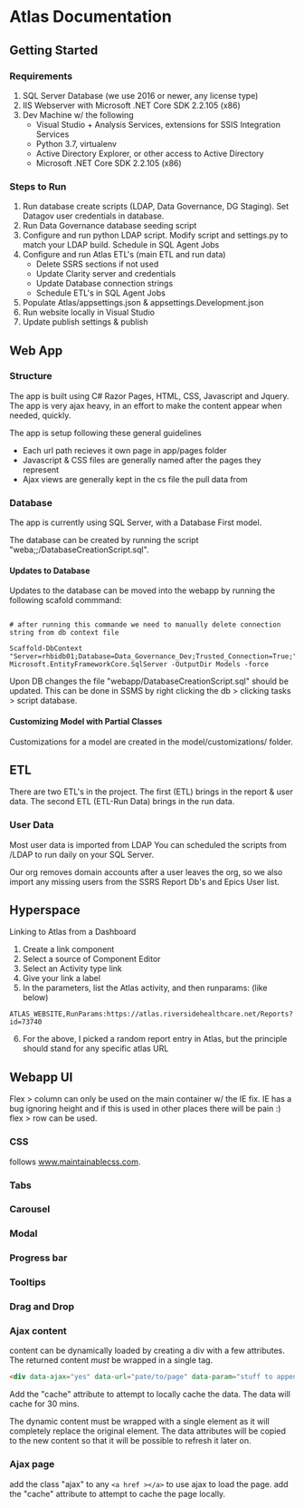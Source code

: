 <!---
	Atlas of Information Management business intelligence library and documentation database.
  Copyright (C) 2020  Riverside Healthcare, Kankakee, IL

  This program is free software: you can redistribute it and/or modify
  it under the terms of the GNU General Public License as published by
  the Free Software Foundation, either version 3 of the License, or
  (at your option) any later version.

  This program is distributed in the hope that it will be useful,
  but WITHOUT ANY WARRANTY; without even the implied warranty of
  MERCHANTABILITY or FITNESS FOR A PARTICULAR PURPOSE.  See the
  GNU General Public License for more details.

  You should have received a copy of the GNU General Public License
  along with this program.  If not, see <https://www.gnu.org/licenses/>.
-->

# Atlas Documentation
## Getting Started

### Requirements
1. SQL Server Database (we use 2016 or newer, any license type)
2. IIS Webserver with Microsoft .NET Core SDK 2.2.105 (x86)
3. Dev Machine w/ the following
    * Visual Studio + Analysis Services, extensions for SSIS Integration Services
    * Python 3.7, virtualenv
    * Active Directory Explorer, or other access to Active Directory
    * Microsoft .NET Core SDK 2.2.105 (x86)

### Steps to Run
1. Run database create scripts (LDAP, Data Governance, DG Staging). Set Datagov user credentials in database.
2. Run Data Governance database seeding script
2. Configure and run python LDAP script. Modify script and settings.py to match your LDAP build. Schedule in SQL Agent Jobs
3. Configure and run Atlas ETL's (main ETL and run data)
    * Delete SSRS sections if not used
    * Update Clarity server and credentials
    * Update Database connection strings
    * Schedule ETL's in SQL Agent Jobs
4. Populate Atlas/appsettings.json & appsettings.Development.json
5. Run website locally in Visual Studio
6. Update publish settings & publish

## Web App

### Structure

The app is built using C# Razor Pages, HTML, CSS, Javascript and Jquery. The app is very ajax heavy, in an effort to make the content appear when needed, quickly.

The app is setup following these general guidelines

* Each url path recieves it own page in app/pages folder
* Javascript & CSS files are generally named after the pages they represent
* Ajax views are generally kept in the cs file the pull data from

### Database

The app is currently using SQL Server, with a Database First model.

The database can be created by running the script "weba;;/DatabaseCreationScript.sql".

#### Updates to Database

Updates to the database can be moved into the webapp by running the following scafold commmand:

```

# after running this commande we need to manually delete connection string from db context file

Scaffold-DbContext "Server=rhbidb01;Database=Data_Governance_Dev;Trusted_Connection=True;" Microsoft.EntityFrameworkCore.SqlServer -OutputDir Models -force

```

Upon DB changes the file "webapp/DatabaseCreationScript.sql" should be updated. This can be done in SSMS by right clicking the db > clicking tasks > script database.


#### Customizing Model with Partial Classes
Customizations for a model are created in the model/customizations/ folder.

## ETL

There are two ETL's in the project. The first (ETL) brings in the report & user data. The second ETL (ETL-Run Data) brings in the run data.

### User Data
Most user data is imported from LDAP You can scheduled the scripts from /LDAP to run daily on your SQL Server.

Our org removes domain accounts after a user leaves the org, so we also import any missing users from the SSRS Report Db's and Epics User list.


## Hyperspace

Linking to Atlas from a Dashboard
1. Create a link component
2. Select a source of Component Editor
3. Select an Activity type link
4. Give your link a label
5. In the parameters, list the Atlas activity, and then runparams:<URL of the content> (like below)
```
ATLAS_WEBSITE,RunParams:https://atlas.riversidehealthcare.net/Reports?id=73740
```
6. For the above, I picked a random report entry in Atlas, but the principle should stand for any specific atlas URL


## Webapp UI

Flex > column can only be used on the main container w/ the IE fix. IE has a bug ignoring height and if this is used in other places there will be pain :) flex > row can be used.

### CSS
follows www.maintainablecss.com.

### Tabs
### Carousel
### Modal
### Progress bar
### Tooltips
### Drag and Drop


### Ajax content

content can be dynamically loaded by creating a div with a few attributes. The returned content *must* be wrapped in a single tag.
```html
<div data-ajax="yes" data-url="pate/to/page" data-param="stuff to append to url" data-loadtag="optional tag to load from response"></div>
```
Add the "cache" attribute to attempt to locally cache the data. The data will cache for 30 mins.

The dynamic content must be wrapped with a single element as it will completely replace the original element. The data attributes will be copied to the new content so that it will be possible to refresh it later on.

### Ajax page

add the class "ajax" to any `<a href ></a>` to use ajax to load the page. add the "cache" attribute to attempt to cache the page locally.